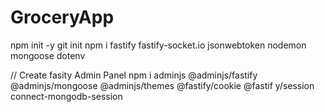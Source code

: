 # GroceryApp

npm init -y
git init
npm i fastify fastify-socket.io jsonwebtoken nodemon mongoose dotenv

// Create fasity Admin Panel
npm i adminjs @adminjs/fastify @adminjs/mongoose @adminjs/themes @fastify/cookie @fastif
y/session connect-mongodb-session
